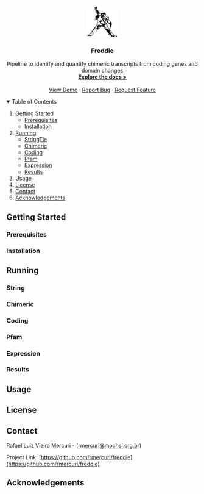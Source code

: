<!--
*** Thanks for checking out the Best-README-Template. If you have a suggestion
*** that would make this better, please fork the repo and create a pull request
*** or simply open an issue with the tag "enhancement".
*** Thanks again! Now go create something AMAZING! :D
-->


<!-- PROJECT SHIELDS -->
<!--
*** I'm using markdown "reference style" links for readability.
*** Reference links are enclosed in brackets [ ] instead of parentheses ( ).
*** See the bottom of this document for the declaration of the reference variables
*** for contributors-url, forks-url, etc. This is an optional, concise syntax you may use.
*** https://www.markdownguide.org/basic-syntax/#reference-style-links
-->

<!-- PROJECT LOGO -->
<br />
<p align="center">
  <a href="https://github.com/rmercuri/freddie">
    <img src="images/freddie.jpg" alt="Logo" width="80" height="80">
  </a>

  <h3 align="center">Freddie</h3>

  <p align="center">
    Pipeline to identify and quantify chimeric transcripts from coding genes and domain changes
    <br />
    <a href="https://github.com/rmercuri/freddie"><strong>Explore the docs »</strong></a>
    <br />
    <br />
    <a href="https://github.com/rmercuri/freddie">View Demo</a>
    ·
    <a href="https://github.com/rmercuri/freddie/issues">Report Bug</a>
    ·
    <a href="https://github.com/rmercuri/freddie/issues">Request Feature</a>
  </p>
</p>



<!-- TABLE OF CONTENTS -->
<details open="open">
  <summary>Table of Contents</summary>
  <ol>
    <li>
      <a href="#getting-started">Getting Started</a>
      <ul>
        <li><a href="#prerequisites">Prerequisites</a></li>
        <li><a href="#installation">Installation</a></li>
      </ul>
    </li>
    <li>
      <a href="#Running">Running</a>
      <ul>
        <li><a href="#string">StringTie</a></li>
        <li><a href="#chimeric">Chimeric</a></li>
        <li><a href="#coding">Coding</a></li>
        <li><a href="#pfam">Pfam</a></li>
        <li><a href="#expression">Expression</a></li>
        <li><a href="#results">Results</a></li>
      </ul>
    </li>
    <li><a href="#usage">Usage</a></li>
    <li><a href="#license">License</a></li>
    <li><a href="#contact">Contact</a></li>
    <li><a href="#acknowledgements">Acknowledgements</a></li>
  </ol>
</details>



<!-- GETTING STARTED -->
## Getting Started

### Prerequisites

### Installation

<!-- RUNNING -->
## Running

### String

### Chimeric

### Coding

### Pfam

### Expression

### Results

<!-- USAGE EXAMPLES -->
## Usage

<!-- LICENSE -->
## License

<!-- CONTACT -->
## Contact

Rafael Luiz Vieira Mercuri - (rmercuri@mochsl.org.br)

Project Link: [https://github.com/rmercuri/freddie](https://github.com/rmercuri/freddie)



<!-- ACKNOWLEDGEMENTS -->
## Acknowledgements


<!-- MARKDOWN LINKS & IMAGES -->
<!-- https://www.markdownguide.org/basic-syntax/#reference-style-links -->
[contributors-shield]: https://img.shields.io/github/contributors/othneildrew/Best-README-Template.svg?style=for-the-badge
[contributors-url]: https://github.com/othneildrew/Best-README-Template/graphs/contributors
[forks-shield]: https://img.shields.io/github/forks/othneildrew/Best-README-Template.svg?style=for-the-badge
[forks-url]: https://github.com/othneildrew/Best-README-Template/network/members
[stars-shield]: https://img.shields.io/github/stars/othneildrew/Best-README-Template.svg?style=for-the-badge
[stars-url]: https://github.com/othneildrew/Best-README-Template/stargazers
[issues-shield]: https://img.shields.io/github/issues/othneildrew/Best-README-Template.svg?style=for-the-badge
[issues-url]: https://github.com/othneildrew/Best-README-Template/issues
[license-shield]: https://img.shields.io/github/license/othneildrew/Best-README-Template.svg?style=for-the-badge
[license-url]: https://github.com/othneildrew/Best-README-Template/blob/master/LICENSE.txt
[linkedin-shield]: https://img.shields.io/badge/-LinkedIn-black.svg?style=for-the-badge&logo=linkedin&colorB=555
[linkedin-url]: https://linkedin.com/in/othneildrew
[product-screenshot]: images/screenshot.png
